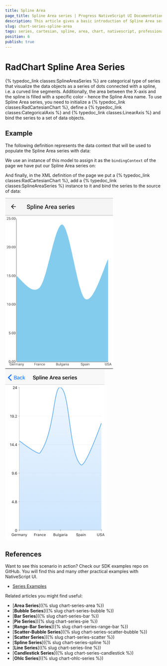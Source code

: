 ```yaml
---
title: Spline Area
page_title: Spline Area series | Progress NativeScript UI Documentation
description: This article gives a basic introduction of Spline Area series and continues with a sample scenario of how Spline Area series are used.
slug: chart-series-spline-area
tags: series, cartesian, spline, area, chart, nativescript, professional, ui
position: 6
publish: true
---
```


# RadChart Spline Area Series
{% typedoc_link classes:SplineAreaSeries %} are categorical type of series that visualize the data objects as a series of dots connected with a spline, i.e. a curved line segments. Additionally, the area between the X-axis and the spline is filled with a specific color - hence the Spline Area name. To use Spline Area series, you need to initialize a {% typedoc_link classes:RadCartesianChart %}, define a {% typedoc_link classes:CategoricalAxis %} and {% typedoc_link classes:LinearAxis %} and bind the series to a set of data objects.

## Example
The following definition represents the data context that will be used to populate the Spline Area series with data:

<snippet id='categorical-source-ts'/>

We use an instance of this model to assign it as the `bindingContext` of the page we have put our Spline Area series on:

<snippet id='spline-area-series-binding-context'/>

And finally, in the XML definition of the page we put a {% typedoc_link classes:RadCartesianChart %}, add a {% typedoc_link classes:SplineAreaSeries %} instance to it and bind the series to the source of data:

<snippet id='spline-area-series-xml'/>

![Cartesian chart: Spline Area series](../../../img/ns_ui/chart_series_spline_area_android.png "Spline Area series on Android.") ![Cartesian chart: Spline Area series](../../../img/ns_ui/chart_series_spline_area_ios.png "Spline Area series on iOS.")

## References
Want to see this scenario in action?
Check our SDK examples repo on GitHub. You will find this and many other practical examples with NativeScript UI.

* [Series Examples](https://github.com/telerik/nativescript-ui-samples/tree/master/chart/app/examples/series)

Related articles you might find useful:

* [**Area Series**]({% slug chart-series-area %})
* [**Bubble Series**]({% slug chart-series-bubble %})
* [**Bar Series**]({% slug chart-series-bar %})
* [**Pie Series**]({% slug chart-series-pie %})
* [**Range-Bar Series**]({% slug chart-series-range-bar %})
* [**Scatter-Bubble Series**]({% slug chart-series-scatter-bubble %})
* [**Scatter Series**]({% slug chart-series-scatter %})
* [**Spline Series**]({% slug chart-series-spline %})
* [**Line Series**]({% slug chart-series-line %})
* [**Candlestick Series**]({% slug chart-series-candlestick %})
* [**Ohlc Series**]({% slug chart-ohlc-series %})